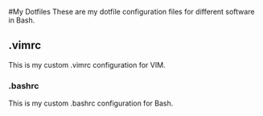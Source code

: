 #My Dotfiles
These are my dotfile configuration files for different software in Bash.
## .vimrc
This is my custom .vimrc configuration for VIM.
### .bashrc
This is my custom .bashrc configuration for Bash.
